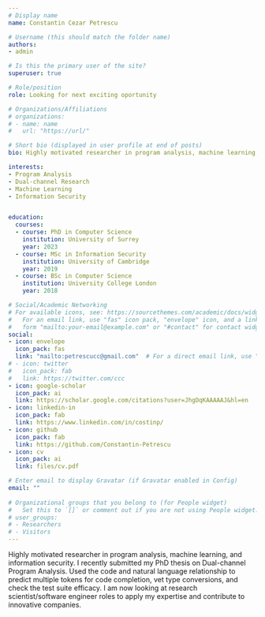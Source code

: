 ```yaml
---
# Display name
name: Constantin Cezar Petrescu

# Username (this should match the folder name)
authors:
- admin

# Is this the primary user of the site?
superuser: true

# Role/position
role: Looking for next exciting oportunity

# Organizations/Affiliations
# organizations:
# - name: name
#   url: "https://url/"

# Short bio (displayed in user profile at end of posts)
bio: Highly motivated researcher in program analysis, machine learning, and information security. I recently submitted my PhD thesis on Dual-channel Program Analysis. Used the code and natural language relationship to predict multiple tokens for code completion, vet type conversions, and check the test suite efficacy. I am now looking at research scientist/software engineer roles to apply my expertise and contribute to innovative companies.

interests:
- Program Analysis
- Dual-channel Research
- Machine Learning
- Information Security


education:
  courses:
  - course: PhD in Computer Science
    institution: University of Surrey
    year: 2023
  - course: MSc in Information Security
    institution: University of Cambridge
    year: 2019
  - course: BSc in Computer Science
    institution: University College London
    year: 2018

# Social/Academic Networking
# For available icons, see: https://sourcethemes.com/academic/docs/widgets/#icons
#   For an email link, use "fas" icon pack, "envelope" icon, and a link in the
#   form "mailto:your-email@example.com" or "#contact" for contact widget.
social:
- icon: envelope
  icon_pack: fas
  link: "mailto:petrescucc@gmail.com"  # For a direct email link, use "mailto:test@example.org".
# - icon: twitter
#   icon_pack: fab
#   link: https://twitter.com/ccc
- icon: google-scholar
  icon_pack: ai
  link: https://scholar.google.com/citations?user=JhgDqKAAAAAJ&hl=en
- icon: linkedin-in
  icon_pack: fab
  link: https://www.linkedin.com/in/costinp/
- icon: github
  icon_pack: fab
  link: https://github.com/Constantin-Petrescu
- icon: cv
  icon_pack: ai
  link: files/cv.pdf

# Enter email to display Gravatar (if Gravatar enabled in Config)
email: ""
  
# Organizational groups that you belong to (for People widget)
#   Set this to `[]` or comment out if you are not using People widget.  
# user_groups:
# - Researchers
# - Visitors
---
```



Highly motivated researcher in program analysis, machine learning, and information security. I recently submitted my PhD thesis on Dual-channel Program Analysis. Used the code and natural language relationship to predict multiple tokens for code completion, vet type conversions, and check the test suite efficacy. I am now looking at research scientist/software engineer roles to apply my expertise and contribute to innovative companies.